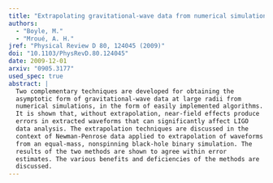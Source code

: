 ```yaml
---
title: "Extrapolating gravitational-wave data from numerical simulations"
authors:
  - "Boyle, M."
  - "Mroué, A. H."
jref: "Physical Review D 80, 124045 (2009)"
doi: "10.1103/PhysRevD.80.124045"
date: 2009-12-01
arxiv: "0905.3177"
used_spec: true
abstract: |
  Two complementary techniques are developed for obtaining the
  asymptotic form of gravitational-wave data at large radii from
  numerical simulations, in the form of easily implemented algorithms.
  It is shown that, without extrapolation, near-field effects produce
  errors in extracted waveforms that can significantly affect LIGO
  data analysis. The extrapolation techniques are discussed in the
  context of Newman-Penrose data applied to extrapolation of waveforms
  from an equal-mass, nonspinning black-hole binary simulation. The
  results of the two methods are shown to agree within error
  estimates. The various benefits and deficiencies of the methods are
  discussed.
---
```

